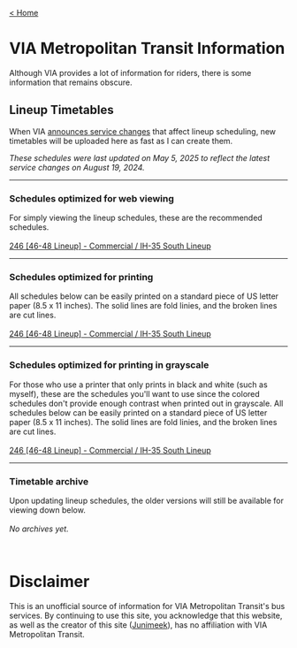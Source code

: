 <a href = "../">< Home</a>

# VIA Metropolitan Transit Information
<p>
    Although VIA provides a lot of information for riders, there is some information that remains obscure.
</p>

## Lineup Timetables
<p>
    When VIA <a target="_blank" href="https://viainfo.net/servicechanges">announces service changes</a> that affect lineup scheduling, new timetables will be uploaded here as fast as I can create them.
</p>
<p>
    <em>These schedules were last updated on May 5, 2025 to reflect the latest service changes on August 19, 2024.</em>
</p>
<hr/>

### Schedules optimized for web viewing
<p>
    For simply viewing the lineup schedules, these are the recommended schedules.<br/><br/>
    <a target="_blank" href="../documents/2025/05/Schedule246Web.pdf">246 [46-48 Lineup] - Commercial / IH-35 South Lineup</a><br/>
</p>
<hr/>

### Schedules optimized for printing
<p>
    All schedules below can be easily printed on a standard piece of US letter paper (8.5 x 11 inches). The solid lines are fold linies, and the broken lines are cut lines.<br/><br/>
    <a target="_blank" href="../documents/2025/05/Schedule246Printable.pdf">246 [46-48 Lineup] - Commercial / IH-35 South Lineup</a><br/>
</p>
<hr/>

### Schedules optimized for printing in grayscale
<p>
    For those who use a printer that only prints in black and white (such as myself), these are the schedules you'll want to use since the colored schedules don't provide enough contrast when printed out in grayscale. All schedules below can be easily printed on a standard piece of US letter paper (8.5 x 11 inches). The solid lines are fold linies, and the broken lines are cut lines.<br/><br/>
    <a target="_blank" href="../documents/2025/05/Schedule246Grayscale.pdf">246 [46-48 Lineup] - Commercial / IH-35 South Lineup</a><br/>
</p>
<hr/>

### Timetable archive
<p>
    Upon updating lineup schedules, the older versions will still be available for viewing down below.<br/><br/>
    <em>No archives yet.</em>
</p>
<br/>

# Disclaimer
This is an unofficial source of information for VIA Metropolitan Transit's bus services. By continuing to use this site, you acknowledge that this website, as well as the creator of this site (<a target="_blank" href="https://twitter.com/junimeek39">Junimeek</a>), has no affiliation with VIA Metropolitan Transit.